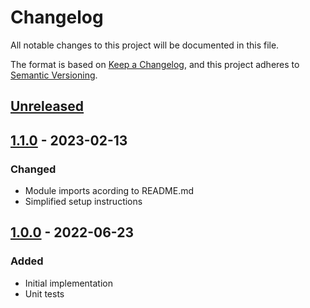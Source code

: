 # Changelog
All notable changes to this project will be documented in this file.

The format is based on [Keep a Changelog](https://keepachangelog.com/en/1.0.0/),
and this project adheres to [Semantic Versioning](https://semver.org/spec/v2.0.0.html).

## [Unreleased]

## [1.1.0] - 2023-02-13
### Changed

- Module imports acording to README.md
- Simplified setup instructions

## [1.0.0] - 2022-06-23
### Added
- Initial implementation
- Unit tests

[Unreleased]: https://github.com/anexia/python-content-disposition/compare/1.1.0...HEAD
[1.1.0]: https://github.com/anexia/python-content-disposition/releases/tag/1.1.0
[1.0.0]: https://github.com/anexia/python-content-disposition/releases/tag/1.0.0
